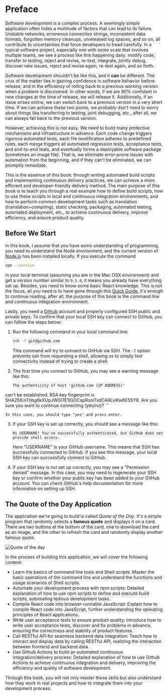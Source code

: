 # Preface

Software development is a complex process. A seemingly simple application often hides a multitude of factors that can lead to its failure. Unstable networks, erroneous connection strings, inconsistent data formats, forgotten memory cleanups, unreleased log spaces, and so on, all contribute to uncertainties that force developers to tread carefully. In a typical software project, especially one with some scale that involves multiple teams, we see a process like this happening daily: modify code, transfer to testing, reject and revise, re-test, integrate, jointly debug, discover new issues, reject and revise again, re-test again, and so forth.

Software development shouldn't be like this, and it **can** be different. The crux of the matter lies in gaining confidence in software behavior before release, and in the efficiency of rolling back to a previous working version when a problem is discovered. In other words, if we are 90% confident in new changes at the time of release, we will release it. Additionally, if an issue arises online, we can switch back to a previous version in a very short time. If we can achieve these two points, we probably don't need to worry about things like transferring to testing, joint debugging, etc., after all, we can always fall back to the previous version.

However, achieving this is not easy. We need to build many protective mechanisms and infrastructure in advance. Each code change triggers rigorous automated tests, each file modification adheres to predefined rules, each merge triggers all automated regression tests, acceptance tests, and end-to-end tests, and eventually forms a deployable software package (sometimes an image file). That is, we eliminate error-prone issues with automation from the beginning, and if they can't be eliminated, we can promptly remediate.

This is the essence of this book: through writing automated build scripts and implementing continuous delivery practices, we can achieve a more efficient and developer-friendly delivery method. The main purpose of this book is to teach you through a real example how to define build scripts, how to use these scripts in local and continuous integration environments, and how to perform common development tasks such as translation (translation+compiling), static checking, packaging, automated testing, automated deployment, etc., to achieve continuous delivery, improve efficiency, and ensure product quality.

## Before We Start

In this book, I assume that you have some understanding of programming, you need to understand the Node environment, and the current version of [Node.js](https://nodejs.org/en) has been installed locally. If you execute the command

```bash
npm --version
```

in your local terminal (assuming you are in the Mac OSX environment) and get a version number similar to `9.5.0`, it means you already have everything set up. Besides, you need to know some basic React knowledge. This is not the focus, all you need is to have gone through this [Quick Guide](https://react.dev/learn), it's enough to continue reading, after all, the purpose of this book is the command line and continuous integration environment.

Lastly, you need a [Github](https://github.com/) account and properly configured SSH public and private keys. To confirm that your local SSH key can connect to GitHub, you can follow the steps below:

1. Run the following command in your local command line:

    ```bash
    ssh -T git@github.com
    ```
    
    This command will try to connect to GitHub via SSH. The `-T` option prevents ssh from requesting a shell, allowing us to simply test connectivity instead of trying to create a shell.

2. The first time you connect to GitHub, you may see a warning message like this:

    ```
    The authenticity of host 'github.com (IP ADDRESS)'

 can't be established.
    RSA key fingerprint is SHA256:nThbg6kXUpJWGl7E1IGOCspRomTxdCARLviKw6E5SY8.
    Are you sure you want to continue connecting (yes/no)?
    ```

    In this case, you should type "yes" and press enter.

3. If your SSH key is set up correctly, you should see a message like this:

    ```
    Hi USERNAME! You've successfully authenticated, but GitHub does not provide shell access.
    ```

    Here "USERNAME" is your GitHub username. This means that SSH has successfully connected to GitHub. If you see this message, your local SSH key can successfully connect to GitHub.

4. If your SSH key is not set up correctly, you may see a "Permission denied" message. In this case, you may need to regenerate your SSH key or confirm whether your public key has been added to your GitHub account. You can check GitHub's help documentation for more information on setting up SSH.

## The Quote of the Day Application

The application we're going to build is called *Quote of the Day*. It's a simple program that randomly selects a **famous quote** and displays it on a card. There are two buttons at the bottom of the card, one to download the card as an image, and the other to refresh the card and randomly display another famous quote.

![Quote of the day](ch1/quote-of-the-day.png)

In the process of building this application, we will cover the following content:

- Learn the basics of command line tools and Shell scripts: Master the basic operations of the command line and understand the functions and usage scenarios of Shell scripts.
- Automate your development process with npm scripts: Detailed explanation of how to use npm scripts to define and execute build scripts, automating tedious development tasks.
- Compile React code into browser-runnable JavaScript: Explain how to compile React code into JavaScript, further understanding the operating principles of React applications.
- Write user acceptance tests to ensure product quality: Introduce how to write user acceptance tests, discover and fix problems in advance, ensuring the correctness and stability of product features.
- Call RESTful API for seamless backend data integration: Teach how to interact and display data by calling RESTful API, realizing the interaction between frontend and backend data.
- Use Github Actions to build an automated continuous integration/delivery process: Detailed explanation of how to use Github Actions to achieve continuous integration and delivery, improving the efficiency and quality of software development.

Through this book, you will not only master these skills but also understand how they work in real projects and how to integrate them into your development process.